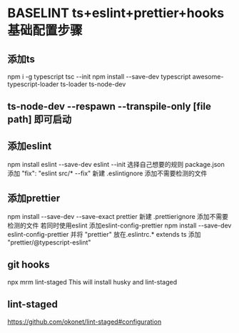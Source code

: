 # BASELINT ts+eslint+prettier+hooks基础配置步骤
## 添加ts
npm i -g typescript
tsc --init
npm install --save-dev typescript awesome-typescript-loader  ts-loader  ts-node-dev 
## ts-node-dev --respawn --transpile-only [file path] 即可启动 
## 添加eslint
npm install eslint --save-dev
eslint --init 选择自己想要的规则
package.json 添加 "fix": "eslint src/* --fix"
新建 .eslintignore 添加不需要检测的文件
## 添加prettier
 npm install --save-dev --save-exact prettier
新建  .prettierignore 添加不需要检测的文件
若同时使用eslint 添加eslint-config-prettier
npm install --save-dev eslint-config-prettier
并将 "prettier" 放在.eslintrc.* extends 
ts 添加 "prettier/@typescript-eslint"
## git hooks
npx mrm lint-staged This will install husky and lint-staged
## lint-staged
https://github.com/okonet/lint-staged#configuration